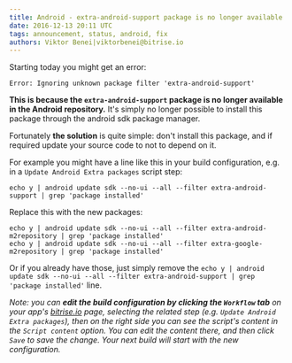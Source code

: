 ```yaml
---
title: Android - extra-android-support package is no longer available
date: 2016-12-13 20:11 UTC
tags: announcement, status, android, fix
authors: Viktor Benei|viktorbenei@bitrise.io
---
```


Starting today you might get an error:

<pre><code>Error: Ignoring unknown package filter 'extra-android-support'
</code></pre>

__This is because the `extra-android-support` package is no longer
available in the Android repository.__ It's simply no longer possible to install
this package through the android sdk package manager.

Fortunately __the solution__ is quite simple: don't install this package,
and if required update your source code to not to depend on it.

For example you might have a line like this in your build configuration,
e.g. in a `Update Android Extra packages` script step:

<pre><code>echo y | android update sdk --no-ui --all --filter extra-android-support | grep 'package installed'
</code></pre>

Replace this with the new packages:

<pre><code>echo y | android update sdk --no-ui --all --filter extra-android-m2repository | grep 'package installed'
echo y | android update sdk --no-ui --all --filter extra-google-m2repository | grep 'package installed'
</code></pre>

Or if you already have those, just simply remove the
`echo y | android update sdk --no-ui --all --filter extra-android-support | grep 'package installed'`
line.

_Note: you can __edit the build configuration by clicking the `Workflow` tab__
on your app's [bitrise.io](https://www.bitrise.io) page,
selecting the related step (e.g. `Update Android Extra packages`),
then on the right side you can see the script's content
in the `Script content` option. You can edit the content there,
and then click `Save` to save the change. Your next build will
start with the new configuration._
